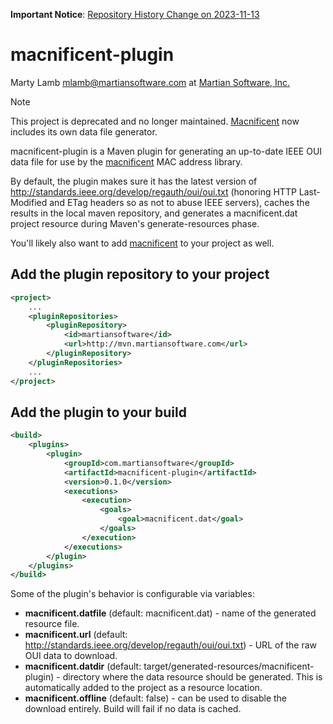 **Important Notice**: [Repository History Change on 2023-11-13](./NOTICES.md#repository-history-change---2023-11-13)

macnificent-plugin
==================

Marty Lamb mlamb@martiansoftware.com at [Martian Software, Inc.](http://martiansoftware.com)

> [!NOTE]
> This project is deprecated and no longer maintained.  [Macnificent](https://github.com/martylamb/macnificent) now includes its own data file generator.

macnificent-plugin is a Maven plugin for generating an up-to-date IEEE OUI data
file for use by the [macnificent](https://github.com/martylamb/macnificent) MAC
address library.

By default, the plugin makes sure it has the latest version of
http://standards.ieee.org/develop/regauth/oui/oui.txt (honoring HTTP
Last-Modified and ETag headers so as not to abuse IEEE servers),
caches the results in the local maven repository, and generates a
macnificent.dat project resource during Maven's generate-resources phase.

You'll likely also want to add [macnificent](https://github.com/martylamb/macnificent)
to your project as well.

Add the plugin repository to your project
-----------------------------------------

```xml
<project>
	...
    <pluginRepositories>
        <pluginRepository>
            <id>martiansoftware</id>
            <url>http://mvn.martiansoftware.com</url>
        </pluginRepository>
    </pluginRepositories> 
	...
</project>
```

Add the plugin to your build
----------------------------

```xml
<build>
	<plugins>
		<plugin>
			<groupId>com.martiansoftware</groupId>
			<artifactId>macnificent-plugin</artifactId>
			<version>0.1.0</version>
			<executions>
				<execution>
					<goals>
						<goal>macnificent.dat</goal>
					</goals>				
				</execution>
			</executions>
		</plugin>
	</plugins>
</build>
```    

Some of the plugin's behavior is configurable via variables:

  * **macnificent.datfile** (default: macnificent.dat) - name of the
    generated resource file. 
  * **macnificent.url** (default: http://standards.ieee.org/develop/regauth/oui/oui.txt) -
    URL of the raw OUI data to download.
  * **macnificent.datdir** (default: target/generated-resources/macnificent-plugin) -
    directory where the data resource should be generated.  This is automatically
    added to the project as a resource location.
  * **macnificent.offline** (default: false) - can be used to disable the
    download entirely.  Build will fail if no data is cached.
    
    
